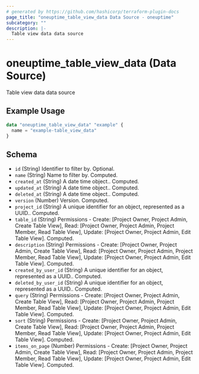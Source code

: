 ```yaml
---
# generated by https://github.com/hashicorp/terraform-plugin-docs
page_title: "oneuptime_table_view_data Data Source - oneuptime"
subcategory: ""
description: |-
  Table view data data source
---
```


# oneuptime_table_view_data (Data Source)

Table view data data source

## Example Usage

```terraform
data "oneuptime_table_view_data" "example" {
  name = "example-table_view_data"
}
```

## Schema

- `id` (String) Identifier to filter by. Optional.
- `name` (String) Name to filter by. Computed.
- `created_at` (String) A date time object.. Computed.
- `updated_at` (String) A date time object.. Computed.
- `deleted_at` (String) A date time object.. Computed.
- `version` (Number) Version. Computed.
- `project_id` (String) A unique identifier for an object, represented as a UUID.. Computed.
- `table_id` (String) Permissions - Create: [Project Owner, Project Admin, Create Table View], Read: [Project Owner, Project Admin, Project Member, Read Table View], Update: [Project Owner, Project Admin, Edit Table View]. Computed.
- `description` (String) Permissions - Create: [Project Owner, Project Admin, Create Table View], Read: [Project Owner, Project Admin, Project Member, Read Table View], Update: [Project Owner, Project Admin, Edit Table View]. Computed.
- `created_by_user_id` (String) A unique identifier for an object, represented as a UUID.. Computed.
- `deleted_by_user_id` (String) A unique identifier for an object, represented as a UUID.. Computed.
- `query` (String) Permissions - Create: [Project Owner, Project Admin, Create Table View], Read: [Project Owner, Project Admin, Project Member, Read Table View], Update: [Project Owner, Project Admin, Edit Table View]. Computed.
- `sort` (String) Permissions - Create: [Project Owner, Project Admin, Create Table View], Read: [Project Owner, Project Admin, Project Member, Read Table View], Update: [Project Owner, Project Admin, Edit Table View]. Computed.
- `items_on_page` (Number) Permissions - Create: [Project Owner, Project Admin, Create Table View], Read: [Project Owner, Project Admin, Project Member, Read Table View], Update: [Project Owner, Project Admin, Edit Table View]. Computed.
